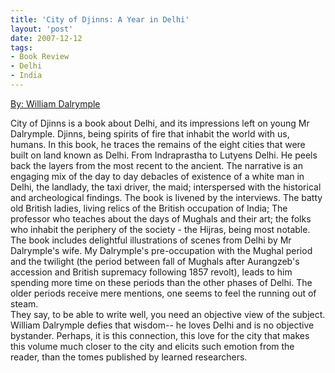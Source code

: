 ```yaml
---
title: 'City of Djinns: A Year in Delhi'
layout: 'post'
date: 2007-12-12
tags: 
- Book Review
- Delhi
- India
---
```

<a href="http://www.amazon.com/City-Djinns-A-Year-Delhi/dp/0142001007/ref=sr_1_1?ie=UTF8&qid=1378657981&sr=8-1&keywords=city+of+Djinns">By: William Dalrymple</a>
<!--more-->



City of Djinns is a book about Delhi, and its impressions left on young Mr Dalrymple. Djinns, being spirits of fire that inhabit the world with us, humans. In this book, he traces the remains of the eight cities that were built on land known as Delhi. From Indraprastha to Lutyens Delhi. He peels back the layers from the most recent to the ancient. The narrative is an engaging mix of the day to day debacles of existence of a white man in Delhi, the landlady, the taxi driver, the maid; interspersed with the historical and archeological findings. The book is livened by the interviews. The batty old British ladies, living relics of the British occupation of India; The professor who teaches about the days of Mughals and their art; the folks who inhabit the periphery of the society - the Hijras, being most notable.<br>
The book includes delightful illustrations of scenes from Delhi by Mr Dalrymple's wife. My Dalrymple's pre-occupation with the Mughal period and the twilight (the period between fall of Mughals after Aurangzeb's accession and British supremacy following 1857 revolt), leads to him spending more time on these periods than the other phases of Delhi. The older periods receive mere mentions, one seems to feel the running out of steam.<br>
They say, to be able to write well, you need an objective view of the subject. William Dalrymple defies that wisdom-- he loves Delhi and is no objective bystander. Perhaps, it is this connection, this love for the city that makes this volume much closer to the city and elicits such emotion from the reader, than the tomes published by learned researchers.

